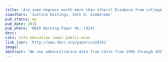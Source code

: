 ```yaml
---
title: 'Are some degrees worth more than others? Evidence from college admission cutoffs in Chile'
coauthors: 'Justine Hastings, Seth D. Zimmerman'
pub_status: wp
pub_date: 2014
pub_where: 'NBER Working Paper No. 19241'
desc:
cats: info education labor public-econ 
link_jour: 'http://www.nber.org/papers/w19241'
image:
abstract: "We use administrative data from Chile from 1985 through 2011 to estimate the returns to postsecondary admission as a function of field of study, course requirements, selectivity, and student socioeconomic status. Our data link high school and college records to labor market earnings from federal tax forms. We exploit hundreds of regression discontinuities from the centralized, score-based admissions system to estimate the causal impacts of interest. Returns are positive and significant only among more-selective degrees. Returns are highly heterogeneous by field of study, with large returns in health, law and social science, as well as selective technology and business degrees. We find small to negative returns in arts, humanities and education degrees. We do not find evidence that vocational curriculum focus increases returns for less selective degrees. We do not find differential outcomes for students coming from low- versus high-socioeconomic backgrounds admitted to selective degrees."
---
```

